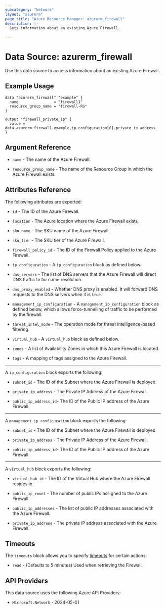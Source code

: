 ```yaml
---
subcategory: "Network"
layout: "azurerm"
page_title: "Azure Resource Manager: azurerm_firewall"
description: |-
  Gets information about an existing Azure Firewall.

---
```


# Data Source: azurerm_firewall

Use this data source to access information about an existing Azure Firewall.

## Example Usage

```hcl
data "azurerm_firewall" "example" {
  name                = "firewall1"
  resource_group_name = "firewall-RG"
}

output "firewall_private_ip" {
  value = data.azurerm_firewall.example.ip_configuration[0].private_ip_address
}
```

## Argument Reference

* `name` - The name of the Azure Firewall.

* `resource_group_name` - The name of the Resource Group in which the Azure Firewall exists.

## Attributes Reference

The following attributes are exported:

* `id` - The ID of the Azure Firewall.

* `location` - The Azure location where the Azure Firewall exists.

* `sku_name` - The SKU name of the Azure Firewall.

* `sku_tier` - The SKU tier of the Azure Firewall.

* `firewall_policy_id` - The ID of the Firewall Policy applied to the Azure Firewall.

* `ip_configuration` - A `ip_configuration` block as defined below.

* `dns_servers` - The list of DNS servers that the Azure Firewall will direct DNS traffic to for name resolution.

* `dns_proxy_enabled` - Whether DNS proxy is enabled. It will forward DNS requests to the DNS servers when it is `true`.

* `management_ip_configuration` - A `management_ip_configuration` block as defined below, which allows force-tunnelling of traffic to be performed by the firewall.

* `threat_intel_mode` - The operation mode for threat intelligence-based filtering.

* `virtual_hub` - A `virtual_hub` block as defined below.

* `zones` - A list of Availability Zones in which this Azure Firewall is located.

* `tags` - A mapping of tags assigned to the Azure Firewall.

---

A `ip_configuration` block exports the following:

* `subnet_id` - The ID of the Subnet where the Azure Firewall is deployed.

* `private_ip_address` - The Private IP Address of the Azure Firewall.

* `public_ip_address_id`- The ID of the Public IP address of the Azure Firewall.

---

A `management_ip_configuration` block exports the following:

* `subnet_id` - The ID of the Subnet where the Azure Firewall is deployed.

* `private_ip_address` - The Private IP Address of the Azure Firewall.

* `public_ip_address_id`- The ID of the Public IP address of the Azure Firewall.

---

A `virtual_hub` block exports the following:

* `virtual_hub_id` - The ID of the Virtual Hub where the Azure Firewall resides in.

* `public_ip_count` - The number of public IPs assigned to the Azure Firewall.

* `public_ip_addresses` - The list of public IP addresses associated with the Azure Firewall.

* `private_ip_address` - The private IP address associated with the Azure Firewall.

## Timeouts

The `timeouts` block allows you to specify [timeouts](https://developer.hashicorp.com/terraform/language/resources/configure#define-operation-timeouts) for certain actions:

* `read` - (Defaults to 5 minutes) Used when retrieving the Firewall.

## API Providers
<!-- This section is generated, changes will be overwritten -->
This data source uses the following Azure API Providers:

* `Microsoft.Network` - 2024-05-01
